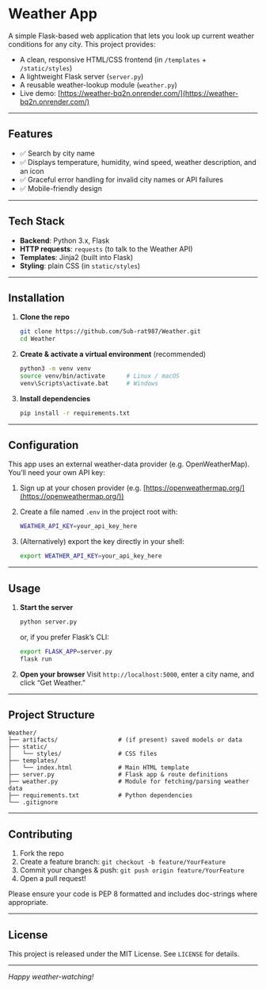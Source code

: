 # Weather App

A simple Flask-based web application that lets you look up current weather conditions for any city. This project provides:

* A clean, responsive HTML/CSS frontend (in `/templates` + `/static/styles`)
* A lightweight Flask server (`server.py`)
* A reusable weather-lookup module (`weather.py`)
* Live demo: [https://weather-bq2n.onrender.com/](https://weather-bq2n.onrender.com/)

---

## Features

* ✅ Search by city name
* ✅ Displays temperature, humidity, wind speed, weather description, and an icon
* ✅ Graceful error handling for invalid city names or API failures
* ✅ Mobile-friendly design

---

## Tech Stack

* **Backend**: Python 3.x, Flask
* **HTTP requests**: `requests` (to talk to the Weather API)
* **Templates**: Jinja2 (built into Flask)
* **Styling**: plain CSS (in `static/styles`)

---

## Installation

1. **Clone the repo**

   ```bash
   git clone https://github.com/Sub-rat987/Weather.git
   cd Weather
   ```

2. **Create & activate a virtual environment** (recommended)

   ```bash
   python3 -m venv venv
   source venv/bin/activate      # Linux / macOS
   venv\Scripts\activate.bat     # Windows
   ```

3. **Install dependencies**

   ```bash
   pip install -r requirements.txt
   ```

---

## Configuration

This app uses an external weather-data provider (e.g. OpenWeatherMap). You’ll need your own API key:

1. Sign up at your chosen provider (e.g. [https://openweathermap.org/](https://openweathermap.org/))
2. Create a file named `.env` in the project root with:

   ```bash
   WEATHER_API_KEY=your_api_key_here
   ```
3. (Alternatively) export the key directly in your shell:

   ```bash
   export WEATHER_API_KEY=your_api_key_here
   ```

---

## Usage

1. **Start the server**

   ```bash
   python server.py
   ```

   or, if you prefer Flask’s CLI:

   ```bash
   export FLASK_APP=server.py
   flask run
   ```

2. **Open your browser**
   Visit `http://localhost:5000`, enter a city name, and click “Get Weather.”

---

## Project Structure

```
Weather/
├── artifacts/                 # (if present) saved models or data
├── static/
│   └── styles/                # CSS files
├── templates/
│   └── index.html             # Main HTML template
├── server.py                  # Flask app & route definitions
├── weather.py                 # Module for fetching/parsing weather data
├── requirements.txt           # Python dependencies
└── .gitignore
```

---

## Contributing

1. Fork the repo
2. Create a feature branch: `git checkout -b feature/YourFeature`
3. Commit your changes & push: `git push origin feature/YourFeature`
4. Open a pull request!

Please ensure your code is PEP 8 formatted and includes doc-strings where appropriate.

---

## License

This project is released under the MIT License. See `LICENSE` for details.

---

*Happy weather-watching!*
